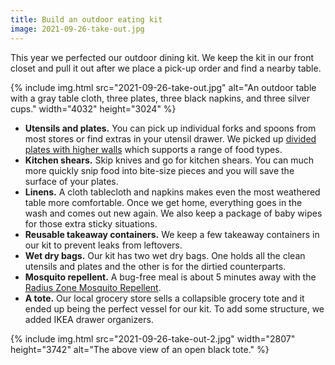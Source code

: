 ```yaml
---
title: Build an outdoor eating kit
image: 2021-09-26-take-out.jpg
---
```


This year we perfected our outdoor dining kit. We keep the kit in our front closet and pull it out after we place a pick-up order and find a nearby table.

{% include img.html src="2021-09-26-take-out.jpg" alt="An outdoor table with a gray table cloth, three plates, three black napkins, and three silver cups." width="4032" height="3024" %}

- **Utensils and plates.** You can pick up individual forks and spoons from most stores or find extras in your utensil drawer. We picked up [divided plates with higher walls](https://shopwithgreen.com/products/shopwithgreen-eco-bamboo-divided-plates-3-pack-monochrome) which supports a range of food types.
- **Kitchen shears.** Skip knives and go for kitchen shears. You can much more quickly snip food into bite-size pieces and you will save the surface of your plates.
- **Linens.** A cloth tablecloth and napkins makes even the most weathered table more comfortable. Once we get home, everything goes in the wash and comes out new again. We also keep a package of baby wipes for those extra sticky situations.
- **Reusable takeaway containers.** We keep a few takeaway containers in our kit to prevent leaks from leftovers.
- **Wet dry bags.** Our kit has two wet dry bags. One holds all the clean utensils and plates and the other is for the dirtied counterparts.
- **Mosquito repellent.** A bug-free meal is about 5 minutes away with the [Radius Zone Mosquito Repellent](https://www.thermacell.com/products/radius-zone-mosquito-repellent-gen-2-0).
- **A tote.** Our local grocery store sells a collapsible grocery tote and it ended up being the perfect vessel for our kit. To add some structure, we added IKEA drawer organizers.

{% include img.html src="2021-09-26-take-out-2.jpg" width="2807" height="3742" alt="The above view of an open black tote." %}

